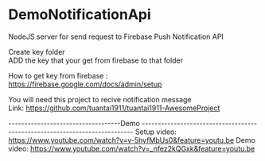 # DemoNotificationApi
NodeJS server for send request to Firebase Push Notification API

Create key folder  
ADD the key that your get from firebase to that folder

How to get key from firebase : https://firebase.google.com/docs/admin/setup

You will need this project to recive notification message   
Link: https://github.com/tuantai1911/tuantai1911-AwesomeProject

-----------------------------------Demo  ---------------------------------------------------------------------------
Setup video: https://www.youtube.com/watch?v=v-5hyfMbUs0&feature=youtu.be
Demo video: https://www.youtube.com/watch?v=_nfez2kQGxk&feature=youtu.be

